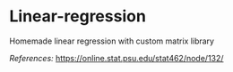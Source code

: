 # Linear-regression
Homemade linear regression with custom matrix library

*References:*
https://online.stat.psu.edu/stat462/node/132/
